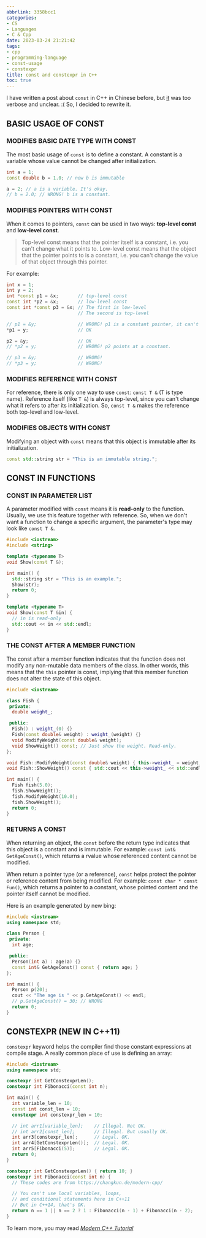 ```yaml
---
abbrlink: 3358bcc1
categories:
- CS
- Languages
- C & Cpp
date: 2023-03-24 21:21:42
tags:
- cpp
- programming-language
- const-usage
- constexpr
title: const and constexpr in C++
toc: true
---
```


I have written a post about `const` in C++ in Chinese before, but [it](/posts/7ec6ba38) was too verbose and unclear. :( So, I decided to rewrite it.

<!--more-->

## BASIC USAGE OF CONST

### MODIFIES BASIC DATE TYPE WITH CONST

The most basic usage of `const` is to define a constant. A constant is a variable whose value cannot be changed after initialization.

```cpp
int a = 1;
const double b = 1.0; // now b is immutable

a = 2; // a is a variable. It's okay.
// b = 2.0; // WRONG! b is a constant.

```

### MODIFIES POINTERS WITH CONST

When it comes to pointers, `const` can be used in two ways: **top-level const** and **low-level const**.

> Top-level const means that the pointer itself is a constant, i.e. you can't change what it points to.
> Low-level const means that the object that the pointer points to is a constant, i.e. you can't change the value of that object through this pointer.

For example:

```cpp
int x = 1;
int y = 2;
int *const p1 = &x;       // top-level const
const int *p2 = &x;       // low-level const
const int *const p3 = &x; // The first is low-level
                          // The second is top-level

// p1 = &y;               // WRONG! p1 is a constant pointer, it can't change its direction.
*p1 = y;                  // OK

p2 = &y;                  // OK
// *p2 = y;               // WRONG! p2 points at a constant.

// p3 = &y;               // WRONG!
// *p3 = y;               // WRONG!
```

### MODIFIES REFERENCE WITH CONST

For reference, there is only one way to use `const`: `const T &` (T is type name). Reference itself (like `T &`) is always top-level, since you can't change what it refers to after its initialization. So, `const T &` makes the reference both top-level and low-level.

### MODIFIES OBJECTS WITH CONST

Modifying an object with `const` means that this object is immutable after its initialization.

```cpp
const std::string str = "This is an immutable string.";
```

## CONST IN FUNCTIONS

### CONST IN PARAMETER LIST

A parameter modified with `const` means it is **read-only** to the function. Usually, we use this feature together with reference. So, when we don't want a function to change a specific argument, the parameter's type may look like `const T &`.

```cpp
#include <iostream>
#include <string>

template <typename T>
void Show(const T &);

int main() {
  std::string str = "This is an example.";
  Show(str);
  return 0;
}

template <typename T>
void Show(const T &in) {
  // in is read-only
  std::cout << in << std::endl;
}
```

### THE CONST AFTER A MEMBER FUNCTION

The const after a member function indicates that the function does not modify any non-mutable data members of the class. In other words, this means that the `this` pointer is const, implying that this member function does not alter the state of this object.

```cpp
#include <iostream>

class Fish {
 private:
  double weight_;

 public:
  Fish() : weight_(0) {}
  Fish(const double& weight) : weight_(weight) {}
  void ModifyWeight(const double& weight);
  void ShowWeight() const; // Just show the weight. Read-only.
};

void Fish::ModifyWeight(const double& weight) { this->weight_ = weight; }
void Fish::ShowWeight() const { std::cout << this->weight_ << std::endl; }

int main() {
  Fish fish(5.0);
  fish.ShowWeight();
  fish.ModifyWeight(10.0);
  fish.ShowWeight();
  return 0;
}
```

### RETURNS A CONST

When returning an object, the `const` before the return type indicates that this object is a constant and is immutable. For example: `const int& GetAgeConst()`, which returns a rvalue whose referenced content cannot be modified.

When return a pointer type (or a reference), `const` helps protect the pointer or reference content from being modified. For example: `const char * const Fun()`, which returns a pointer to a constant, whose pointed content and the pointer itself cannot be modified.

Here is an example generated by new bing:

```cpp
#include <iostream>
using namespace std;

class Person {
 private:
  int age;

 public:
  Person(int a) : age(a) {}
  const int& GetAgeConst() const { return age; }
};

int main() {
  Person p(20);
  cout << "The age is " << p.GetAgeConst() << endl;
  // p.GetAgeConst() = 30; // WRONG
  return 0;
}
```

## CONSTEXPR (NEW IN C++11)

`constexpr` keyword helps the compiler find those constant expressions at compile stage. A really common place of use is defining an array:

```cpp
#include <iostream>
using namespace std;

constexpr int GetConstexprLen();
constexpr int Fibonacci(const int n);

int main() {
  int variable_len = 10;
  const int const_len = 10;
  constexpr int constexpr_len = 10;

  // int arr1[variable_len];    // Illegal. Not OK.
  // int arr2[const_len];       // Illegal. But usually OK.
  int arr3[constexpr_len];      // Legal. OK.
  int arr4[GetConstexprLen()];  // Legal. OK.
  int arr5[Fibonacci(5)];       // Legal. OK.
  return 0;
}

constexpr int GetConstexprLen() { return 10; }
constexpr int Fibonacci(const int n) {
  // These codes are from https://changkun.de/modern-cpp/

  // You can't use local variables, loops,
  // and conditional statements here in C++11
  // But in C++14, that's OK.
  return n == 1 || n == 2 ? 1 : Fibonacci(n - 1) + Fibonacci(n - 2);
}
```

To learn more, you may read _[Modern C++ Tutorial](https://changkun.de/modern-cpp/)_
